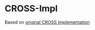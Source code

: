 # CROSS-Impl
Based on [original CROSS implementation](https://github.com/CROSS-signature/CROSS-implementation)

